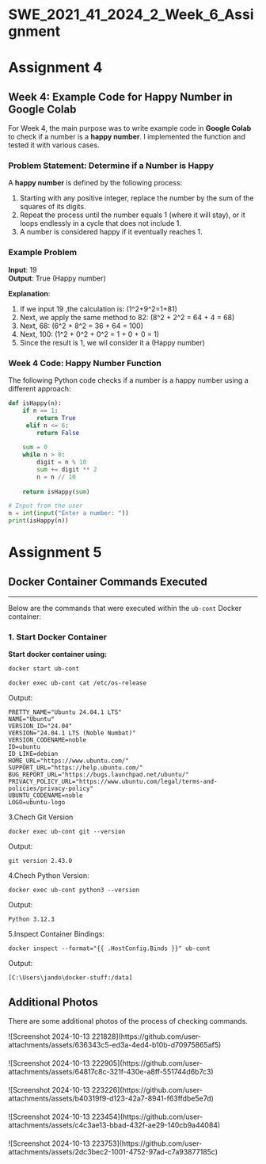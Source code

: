 # SWE_2021_41_2024_2_Week_6_Assignment


# Assignment 4


## Week 4: Example Code for Happy Number in Google Colab
For Week 4, the main purpose was to write example code in **Google Colab** to check if a number is a **happy number**. I implemented the function and tested it with various cases.


### Problem Statement: Determine if a Number is Happy
A **happy number** is defined by the following process:
1. Starting with any positive integer, replace the number by the sum of the squares of its digits.
2. Repeat the process until the number equals 1 (where it will stay), or it loops endlessly in a cycle that does not include 1.
3. A number is considered happy if it eventually reaches 1.

### Example Problem
**Input**: 19  
**Output**: True (Happy number)

**Explanation**:
1. If we input 19 ,the calculation is: (1^2+9^2=1+81\)
2. Next, we apply the same method to 82:   (8^2 + 2^2 = 64 + 4 = 68\)
3. Next, 68: (6^2 + 8^2 = 36 + 64 = 100\)
4. Next, 100: (1^2 + 0^2 + 0^2 = 1 + 0 + 0 = 1\)
5. Since the result is 1, we wil consider it a (Happy number)

### Week 4 Code: Happy Number Function
The following Python code checks if a number is a happy number using a different approach:

```python
def isHappy(n):
    if n == 1:
        return True
     elif n <= 6:
        return False
    
    sum = 0
    while n > 0:
        digit = n % 10
        sum += digit ** 2
        n = n // 10
        
    return isHappy(sum)

# Input from the user
n = int(input("Enter a number: "))
print(isHappy(n))
```
# Assignment 5
## Docker Container Commands Executed
---
Below are the commands that were executed within the `ub-cont` Docker container:

### 1. Start Docker Container
**Start docker container using:**
```bash
docker start ub-cont
```

```
docker exec ub-cont cat /etc/os-release
```

Output:
```
PRETTY_NAME="Ubuntu 24.04.1 LTS"
NAME="Ubuntu"
VERSION_ID="24.04"
VERSION="24.04.1 LTS (Noble Numbat)"
VERSION_CODENAME=noble
ID=ubuntu
ID_LIKE=debian
HOME_URL="https://www.ubuntu.com/"
SUPPORT_URL="https://help.ubuntu.com/"
BUG_REPORT_URL="https://bugs.launchpad.net/ubuntu/"
PRIVACY_POLICY_URL="https://www.ubuntu.com/legal/terms-and-policies/privacy-policy"
UBUNTU_CODENAME=noble
LOGO=ubuntu-logo
```


3.Chech Git Version
```
docker exec ub-cont git --version
```
Output:
```
git version 2.43.0
```

4.Chech Python Version:
```
docker exec ub-cont python3 --version
```
Output:
```
Python 3.12.3
```
5.Inspect Container Bindings:
```
docker inspect --format="{{ .HostConfig.Binds }}" ub-cont
```
Output:
```
[C:\Users\jando\docker-stuff:/data]
```
## Additional Photos
There are some additional photos of the process of checking commands.
<div style="margin-bottom: 20px;">
    ![Screenshot 2024-10-13 221828](https://github.com/user-attachments/assets/636343c5-ed3a-4ed4-b10b-d70975865af5)
</div>
<div style="margin-bottom: 20px;">
    ![Screenshot 2024-10-13 222905](https://github.com/user-attachments/assets/64817c8c-321f-430e-a8ff-551744d6b7c3)
</div>
<div style="margin-bottom: 20px;">
    ![Screenshot 2024-10-13 223226](https://github.com/user-attachments/assets/b40319f9-d123-42a7-8941-f63ffdbe5e7d)
</div>
<div style="margin-bottom: 20px;">
    ![Screenshot 2024-10-13 223454](https://github.com/user-attachments/assets/c4c3ae13-bbad-432f-ae29-140cb9a44084)
</div>
<div style="margin-bottom: 20px;">
    ![Screenshot 2024-10-13 223753](https://github.com/user-attachments/assets/2dc3bec2-1001-4752-97ad-c7a93877185c)
</div>

